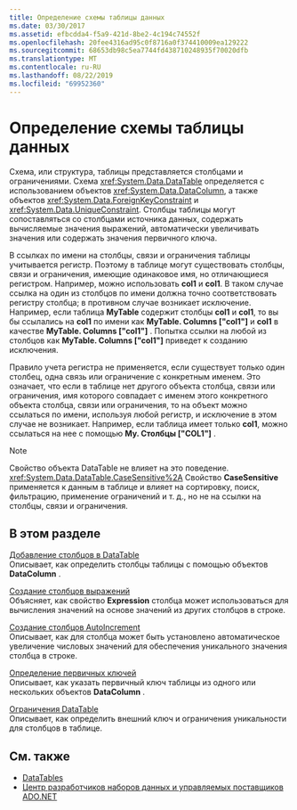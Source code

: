 ```yaml
---
title: Определение схемы таблицы данных
ms.date: 03/30/2017
ms.assetid: efbcdda4-f5a9-421d-8be2-4c194c74552f
ms.openlocfilehash: 20fee4316ad95c0f8716a0f374410009ea129222
ms.sourcegitcommit: 68653db98c5ea7744fd438710248935f70020dfb
ms.translationtype: MT
ms.contentlocale: ru-RU
ms.lasthandoff: 08/22/2019
ms.locfileid: "69952360"
---
```

# <a name="datatable-schema-definition"></a>Определение схемы таблицы данных
Схема, или структура, таблицы представляется столбцами и ограничениями. Схема <xref:System.Data.DataTable> определяется с использованием объектов <xref:System.Data.DataColumn>, а также объектов <xref:System.Data.ForeignKeyConstraint> и <xref:System.Data.UniqueConstraint>. Столбцы таблицы могут сопоставляться со столбцами источника данных, содержать вычисляемые значения выражений, автоматически увеличивать значения или содержать значения первичного ключа.  
  
 В ссылках по имени на столбцы, связи и ограничения таблицы учитывается регистр. Поэтому в таблице могут существовать столбцы, связи и ограничения, имеющие одинаковое имя, но отличающиеся регистром. Например, можно использовать **col1** и **col1**. В таком случае ссылка на один из столбцов по имени должна точно соответствовать регистру столбца; в противном случае возникает исключение. Например, если таблица **MyTable** содержит столбцы **col1** и **col1**, то вы бы ссылались на **col1** по имени как **MyTable. Columns ["col1"]** и **col1** в качестве **MyTable. Columns ["col1"]** . Попытка ссылки на любой из столбцов как **MyTable. Columns ["col1"]** приведет к созданию исключения.  
  
 Правило учета регистра не применяется, если существует только один столбец, одна связь или ограничение с конкретным именем. Это означает, что если в таблице нет другого объекта столбца, связи или ограничения, имя которого совпадает с именем этого конкретного объекта столбца, связи или ограничения, то на объект можно ссылаться по имени, используя любой регистр, и исключение в этом случае не возникает. Например, если таблица имеет только **col1**, можно ссылаться на нее с помощью **My. Столбцы ["COL1"]** .  
  
> [!NOTE]
> Свойство объекта DataTable не влияет на это поведение. <xref:System.Data.DataTable.CaseSensitive%2A> Свойство **CaseSensitive** применяется к данным в таблице и влияет на сортировку, поиск, фильтрацию, применение ограничений и т. д., но не на ссылки на столбцы, связи и ограничения.  
  
## <a name="in-this-section"></a>В этом разделе  
 [Добавление столбцов в DataTable](../../../../../docs/framework/data/adonet/dataset-datatable-dataview/adding-columns-to-a-datatable.md)  
 Описывает, как определить столбцы таблицы с помощью объектов **DataColumn** .  
  
 [Создание столбцов выражений](../../../../../docs/framework/data/adonet/dataset-datatable-dataview/creating-expression-columns.md)  
 Объясняет, как свойство **Expression** столбца может использоваться для вычисления значений на основе значений из других столбцов в строке.  
  
 [Создание столбцов AutoIncrement](../../../../../docs/framework/data/adonet/dataset-datatable-dataview/creating-autoincrement-columns.md)  
 Описывает, как для столбца может быть установлено автоматическое увеличение числовых значений для обеспечения уникального значения столбца в строке.  
  
 [Определение первичных ключей](../../../../../docs/framework/data/adonet/dataset-datatable-dataview/defining-primary-keys.md)  
 Описывает, как указать первичный ключ таблицы из одного или нескольких объектов **DataColumn** .  
  
 [Ограничения DataTable](../../../../../docs/framework/data/adonet/dataset-datatable-dataview/datatable-constraints.md)  
 Описывает, как определить внешний ключ и ограничения уникальности для столбцов в таблице.  
  
## <a name="see-also"></a>См. также

- [DataTables](../../../../../docs/framework/data/adonet/dataset-datatable-dataview/datatables.md)
- [Центр разработчиков наборов данных и управляемых поставщиков ADO.NET](https://go.microsoft.com/fwlink/?LinkId=217917)
